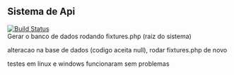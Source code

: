 ## Sistema de Api  
[![Build Status](https://travis-ci.org/efepimenta/Api.Code.Education.svg?branch=master)](https://travis-ci.org/efepimenta/Api.Code.Education.svg?branch=master)  
Gerar o banco de dados rodando fixtures.php (raiz do sistema)  

alteracao na base de dados (codigo aceita null), rodar fixtures.php de novo  

testes em linux e windows funcionaram sem problemas
